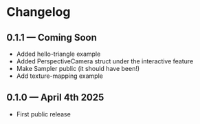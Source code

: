 # Changelog

## 0.1.1 &mdash; Coming Soon

- Added hello-triangle example
- Added PerspectiveCamera struct under the interactive feature
- Make Sampler public (it should have been!)
- Add texture-mapping example

## 0.1.0 &mdash; April 4th 2025

- First public release
